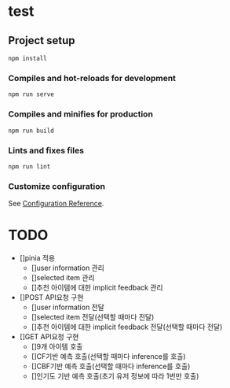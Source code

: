 # test

## Project setup
```
npm install
```

### Compiles and hot-reloads for development
```
npm run serve
```

### Compiles and minifies for production
```
npm run build
```

### Lints and fixes files
```
npm run lint
```

### Customize configuration
See [Configuration Reference](https://cli.vuejs.org/config/).

# TODO
- []pinia 적용
    - []user information 관리
    - []selected item 관리
    - []추천 아이템에 대한 implicit feedback 관리  
- []POST API요청 구현
    - []user information 전달
    - []selected item 전달(선택할 때마다 전달)
    - []추천 아이템에 대한 implicit feedback 전달(선택할 때마다 전달)
- []GET API요청 구현
    - []9개 아이템 호출
    - []CF기반 예측 호출(선택할 때마다 inference를 호출)
    - []CBF기반 예측 호출(선택할 때마다 inference를 호출)
    - []인기도 기반 예측 호출(초기 유저 정보에 따라 1번만 호출)
